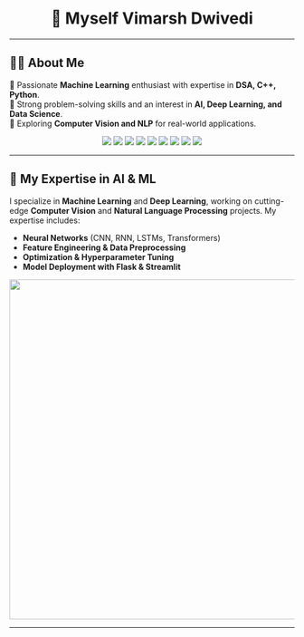 <h1 align="center"> 🚀 Myself Vimarsh Dwivedi </h1>

---

## 👨‍💻 About Me  
🔹 Passionate **Machine Learning** enthusiast with expertise in **DSA, C++, Python**.  
🔹 Strong problem-solving skills and an interest in **AI, Deep Learning, and Data Science**.  
🔹 Exploring **Computer Vision and NLP** for real-world applications.  

<p align="center">
  <img src="https://img.shields.io/badge/Python-3776AB?style=for-the-badge&logo=python&logoColor=white"/>
  <img src="https://img.shields.io/badge/C++-00599C?style=for-the-badge&logo=c%2B%2B&logoColor=white"/>
  <img src="https://img.shields.io/badge/DSA-ff9900?style=for-the-badge&logo=algorithm&logoColor=white"/>
  <img src="https://img.shields.io/badge/MachineLearning-00bfff?style=for-the-badge&logo=ai&logoColor=white"/>
  <img src="https://img.shields.io/badge/NLP-ff1493?style=for-the-badge&logo=nlp&logoColor=white"/>
  <img src="https://img.shields.io/badge/ComputerVision-228B22?style=for-the-badge&logo=opencv&logoColor=white"/>
  <img src="https://img.shields.io/badge/DeepLearning-FF4500?style=for-the-badge&logo=deeplearning&logoColor=white"/>
  <img src="https://img.shields.io/badge/Node.js-339933?style=for-the-badge&logo=nodedotjs&logoColor=white"/>
  <img src="https://img.shields.io/badge/WebDevelopment-007acc?style=for-the-badge&logo=html5&logoColor=white"/>
</p>

---

## 🚀 My Expertise in AI & ML  
I specialize in **Machine Learning** and **Deep Learning**, working on cutting-edge **Computer Vision** and **Natural Language Processing** projects. My expertise includes:  
- **Neural Networks** (CNN, RNN, LSTMs, Transformers)  
- **Feature Engineering & Data Preprocessing**  
- **Optimization & Hyperparameter Tuning**  
- **Model Deployment with Flask & Streamlit**  

<p align="center">
  <img src="https://user-images.githubusercontent.com/your-ml-image.png" width="600"/>
</p>

---

